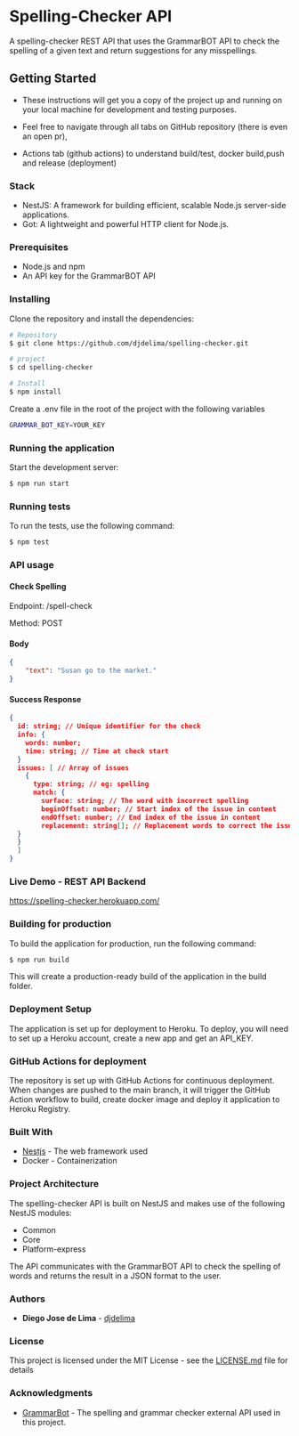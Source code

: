 # Spelling-Checker API
A spelling-checker REST API that uses the GrammarBOT API to check the spelling of a given text and return suggestions for any misspellings.

## Getting Started

- These instructions will get you a copy of the project up and running on your local machine for development and testing purposes.

- Feel free to navigate through all tabs on GitHub repository (there is even an open pr), 
- Actions tab (github actions) to understand build/test, docker build,push and release (deployment)

### Stack

- NestJS: A framework for building efficient, scalable Node.js server-side applications.
- Got: A lightweight and powerful HTTP client for Node.js.

### Prerequisites

- Node.js and npm
- An API key for the GrammarBOT API

### Installing

Clone the repository and install the dependencies:

```bash
# Repository
$ git clone https://github.com/djdelima/spelling-checker.git

# project
$ cd spelling-checker

# Install
$ npm install
```

Create a .env file in the root of the project with the following variables
```bash
GRAMMAR_BOT_KEY=YOUR_KEY
```

### Running the application

Start the development server:

```bash
$ npm run start
```

### Running tests

To run the tests, use the following command:

```bash
$ npm test
```

### API usage

#### Check Spelling
Endpoint: /spell-check

Method: POST

#### Body

```json
{
	"text": "Susan go to the market."
}
```

#### Success Response

```json
{
  id: string; // Unique identifier for the check
  info: {
    words: number;
    time: string; // Time at check start
  }
  issues: [ // Array of issues
    {
      type: string; // eg: spelling
      match: {
        surface: string; // The word with incorrect spelling
        beginOffset: number; // Start index of the issue in content
        endOffset: number; // End index of the issue in content
        replacement: string[]; // Replacement words to correct the issue
  }
  }
  ]
}
```

### Live Demo - REST API Backend

https://spelling-checker.herokuapp.com/

### Building for production
To build the application for production, run the following command:

```bash
$ npm run build
```

This will create a production-ready build of the application in the build folder.

### Deployment Setup
The application is set up for deployment to Heroku. To deploy, you will need to set up a Heroku account, create a new app and get an API_KEY.

### GitHub Actions for deployment
The repository is set up with GitHub Actions for continuous deployment. When changes are pushed to the main branch, it will trigger the GitHub Action workflow to build, create docker image and deploy it application to Heroku Registry.

### Built With
- [Nestjs](https://reactjs.org/) - The web framework used 
- Docker - Containerization

### Project Architecture
The spelling-checker API is built on NestJS and makes use of the following NestJS modules:

- Common
- Core
- Platform-express
    
The API communicates with the GrammarBOT API to check the spelling of words and returns the result in a JSON format to the user.

### Authors

- **Diego Jose de Lima** - [djdelima](https://github.com/djdelima)

### License

This project is licensed under the MIT License - see the [LICENSE.md](LICENSE.md) file for details

### Acknowledgments
- [GrammarBot](https://www.grammarbot.io/) - The spelling and grammar checker external API used in this project.